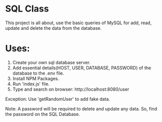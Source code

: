 # SQL Class

This project is all about, use the basic queries of MySQL for add, read, update and delete the data from the database.

# Uses:

1. Create your own sql database server.
2. Add essential details(HOST, USER, DATABASE, PASSWORD) of the database to the .env file.
3. Install NPM Packages.
4. Run 'index.js' file.
5. Type and search on browser: http://localhost:8080/user

Exception: Use 'getRandomUser' to add fake data.

Note: A password will be required to delete and update any data. So, find the password on the SQL Database.
